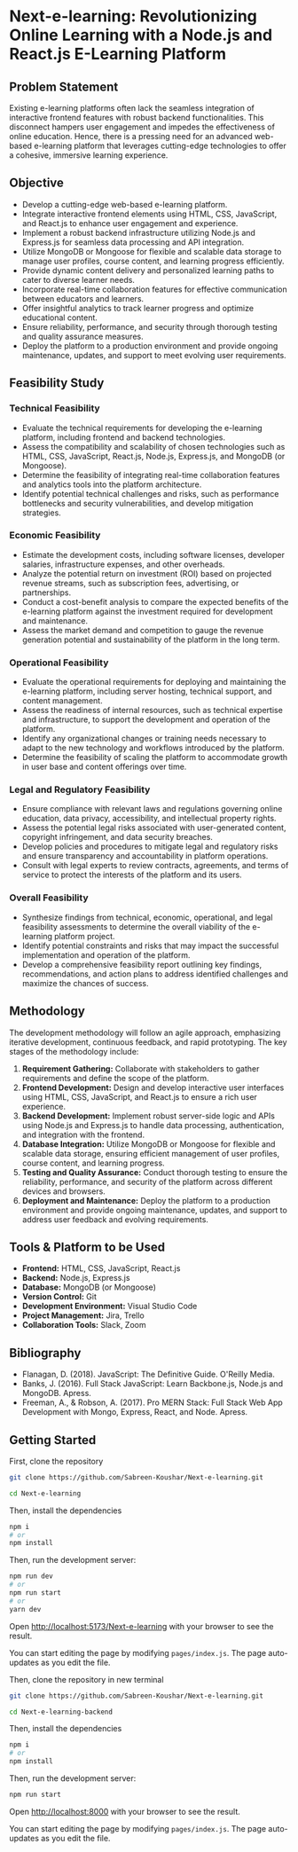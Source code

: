# Next-e-learning: Revolutionizing Online Learning with a Node.js and React.js E-Learning Platform

## Problem Statement
Existing e-learning platforms often lack the seamless integration of interactive frontend features with robust backend functionalities. This disconnect hampers user engagement and impedes the effectiveness of online education. Hence, there is a pressing need for an advanced web-based e-learning platform that leverages cutting-edge technologies to offer a cohesive, immersive learning experience.

## Objective
- Develop a cutting-edge web-based e-learning platform.
- Integrate interactive frontend elements using HTML, CSS, JavaScript, and React.js to enhance user engagement and experience.
- Implement a robust backend infrastructure utilizing Node.js and Express.js for seamless data processing and API integration.
- Utilize MongoDB or Mongoose for flexible and scalable data storage to manage user profiles, course content, and learning progress efficiently.
- Provide dynamic content delivery and personalized learning paths to cater to diverse learner needs.
- Incorporate real-time collaboration features for effective communication between educators and learners.
- Offer insightful analytics to track learner progress and optimize educational content.
- Ensure reliability, performance, and security through thorough testing and quality assurance measures.
- Deploy the platform to a production environment and provide ongoing maintenance, updates, and support to meet evolving user requirements.

## Feasibility Study
### Technical Feasibility
- Evaluate the technical requirements for developing the e-learning platform, including frontend and backend technologies.
- Assess the compatibility and scalability of chosen technologies such as HTML, CSS, JavaScript, React.js, Node.js, Express.js, and MongoDB (or Mongoose).
- Determine the feasibility of integrating real-time collaboration features and analytics tools into the platform architecture.
- Identify potential technical challenges and risks, such as performance bottlenecks and security vulnerabilities, and develop mitigation strategies.

### Economic Feasibility
- Estimate the development costs, including software licenses, developer salaries, infrastructure expenses, and other overheads.
- Analyze the potential return on investment (ROI) based on projected revenue streams, such as subscription fees, advertising, or partnerships.
- Conduct a cost-benefit analysis to compare the expected benefits of the e-learning platform against the investment required for development and maintenance.
- Assess the market demand and competition to gauge the revenue generation potential and sustainability of the platform in the long term.

### Operational Feasibility
- Evaluate the operational requirements for deploying and maintaining the e-learning platform, including server hosting, technical support, and content management.
- Assess the readiness of internal resources, such as technical expertise and infrastructure, to support the development and operation of the platform.
- Identify any organizational changes or training needs necessary to adapt to the new technology and workflows introduced by the platform.
- Determine the feasibility of scaling the platform to accommodate growth in user base and content offerings over time.

### Legal and Regulatory Feasibility
- Ensure compliance with relevant laws and regulations governing online education, data privacy, accessibility, and intellectual property rights.
- Assess the potential legal risks associated with user-generated content, copyright infringement, and data security breaches.
- Develop policies and procedures to mitigate legal and regulatory risks and ensure transparency and accountability in platform operations.
- Consult with legal experts to review contracts, agreements, and terms of service to protect the interests of the platform and its users.

### Overall Feasibility
- Synthesize findings from technical, economic, operational, and legal feasibility assessments to determine the overall viability of the e-learning platform project.
- Identify potential constraints and risks that may impact the successful implementation and operation of the platform.
- Develop a comprehensive feasibility report outlining key findings, recommendations, and action plans to address identified challenges and maximize the chances of success.

## Methodology
The development methodology will follow an agile approach, emphasizing iterative development, continuous feedback, and rapid prototyping. The key stages of the methodology include:
1. **Requirement Gathering:** Collaborate with stakeholders to gather requirements and define the scope of the platform.
2. **Frontend Development:** Design and develop interactive user interfaces using HTML, CSS, JavaScript, and React.js to ensure a rich user experience.
3. **Backend Development:** Implement robust server-side logic and APIs using Node.js and Express.js to handle data processing, authentication, and integration with the frontend.
4. **Database Integration:** Utilize MongoDB or Mongoose for flexible and scalable data storage, ensuring efficient management of user profiles, course content, and learning progress.
5. **Testing and Quality Assurance:** Conduct thorough testing to ensure the reliability, performance, and security of the platform across different devices and browsers.
6. **Deployment and Maintenance:** Deploy the platform to a production environment and provide ongoing maintenance, updates, and support to address user feedback and evolving requirements.

## Tools & Platform to be Used
- **Frontend:** HTML, CSS, JavaScript, React.js
- **Backend:** Node.js, Express.js
- **Database:** MongoDB (or Mongoose)
- **Version Control:** Git
- **Development Environment:** Visual Studio Code
- **Project Management:** Jira, Trello
- **Collaboration Tools:** Slack, Zoom

## Bibliography
- Flanagan, D. (2018). JavaScript: The Definitive Guide. O'Reilly Media.
- Banks, J. (2016). Full Stack JavaScript: Learn Backbone.js, Node.js and MongoDB. Apress.
- Freeman, A., & Robson, A. (2017). Pro MERN Stack: Full Stack Web App Development with Mongo, Express, React, and Node. Apress.



## Getting Started
First, clone the repository
```bash
git clone https://github.com/Sabreen-Koushar/Next-e-learning.git

cd Next-e-learning
```
Then, install the dependencies

```bash
npm i
# or
npm install
```
Then,  run the development server:

```bash
npm run dev
# or
npm run start
# or
yarn dev
```

Open [http://localhost:5173/Next-e-learning](http://localhost:3000/Next-e-learning) with your browser to see the result.

You can start editing the page by modifying `pages/index.js`. The page auto-updates as you edit the file.


Then, clone the repository in new terminal
```bash
git clone https://github.com/Sabreen-Koushar/Next-e-learning.git

cd Next-e-learning-backend
```
Then, install the dependencies

```bash
npm i
# or
npm install
```
Then,  run the development server:

```bash
npm run start
```

Open [http://localhost:8000](http://localhost:8000) with your browser to see the result.

You can start editing the page by modifying `pages/index.js`. The page auto-updates as you edit the file.
